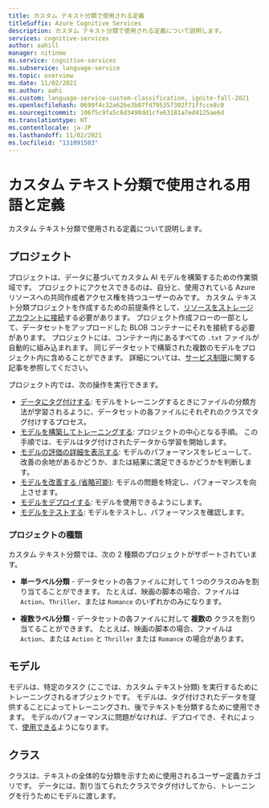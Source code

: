 ```yaml
---
title: カスタム テキスト分類で使用される定義
titleSuffix: Azure Cognitive Services
description: カスタム テキスト分類で使用される定義について説明します。
services: cognitive-services
author: aahill
manager: nitinme
ms.service: cognitive-services
ms.subservice: language-service
ms.topic: overview
ms.date: 11/02/2021
ms.author: aahi
ms.custom: language-service-custom-classification, ignite-fall-2021
ms.openlocfilehash: 0699f4c32a62be3b07fd795357302f71ffcce8c0
ms.sourcegitcommit: 106f5c9fa5c6d3498dd1cfe63181a7ed4125ae6d
ms.translationtype: HT
ms.contentlocale: ja-JP
ms.lasthandoff: 11/02/2021
ms.locfileid: "131091503"
---
```

# <a name="terms-and-definitions-used-in-custom-text-classification"></a>カスタム テキスト分類で使用される用語と定義 

カスタム テキスト分類で使用される定義について説明します。 

## <a name="project"></a>プロジェクト

プロジェクトは、データに基づいてカスタム AI モデルを構築するための作業領域です。 プロジェクトにアクセスできるのは、自分と、使用されている Azure リソースへの共同作成者アクセス権を持つユーザーのみです。
カスタム テキスト分類プロジェクトを作成するための前提条件として、[リソースをストレージ アカウントに接続](how-to/create-project.md)する必要があります。
プロジェクト作成フローの一部として、データセットをアップロードした BLOB コンテナーにそれを接続する必要があります。 プロジェクトには、コンテナー内にあるすべての `.txt` ファイルが自動的に組み込まれます。 同じデータセットで構築された複数のモデルをプロジェクト内に含めることができます。 詳細については、[サービス制限](service-limits.md)に関する記事を参照してください。

プロジェクト内では、次の操作を実行できます。

* [データにタグ付けする](./how-to/tag-data.md): モデルをトレーニングするときにファイルの分類方法が学習されるように、データセットの各ファイルにそれぞれのクラスでタグ付けするプロセス。
* [モデルを構築してトレーニングする](./how-to/train-model.md): プロジェクトの中心となる手順。 この手順では、モデルはタグ付けされたデータから学習を開始します。 
* [モデルの評価の詳細を表示する](./how-to/view-model-evaluation.md): モデルのパフォーマンスをレビューして、改善の余地があるかどうか、または結果に満足できるかどうかを判断します。
* [モデルを改善する (省略可能)](./how-to/improve-model.md): モデルの問題を特定し、パフォーマンスを向上させます。
* [モデルをデプロイする](quickstart.md?pivots=language-studio#deploy-your-model): モデルを使用できるようにします。 
* [モデルをテストする](quickstart.md?pivots=language-studio#test-your-model): モデルをテストし、パフォーマンスを確認します。

### <a name="project-types"></a>プロジェクトの種類

カスタム テキスト分類では、次の 2 種類のプロジェクトがサポートされています。

* **単一ラベル分類** - データセットの各ファイルに対して 1 つのクラスのみを割り当てることができます。 たとえば、映画の脚本の場合、ファイルは `Action`、`Thriller`、または `Romance` のいずれかのみになります。

* **複数ラベル分類** - データセットの各ファイルに対して **複数の** クラスを割り当てることができます。 たとえば、映画の脚本の場合、ファイルは `Action`、または `Action` と `Thriller` または `Romance` の場合があります。

## <a name="model"></a>モデル

モデルは、特定のタスク (ここでは、カスタム テキスト分類) を実行するためにトレーニングされるオブジェクトです。 モデルは、タグ付けされたデータを提供することによってトレーニングされ、後でテキストを分類するために使用できます。 モデルのパフォーマンスに問題がなければ、デプロイでき、それによって、[使用できる](https://aka.ms/ct-runtime-swagger)ようになります。

## <a name="class"></a>クラス

クラスは、テキストの全体的な分類を示すために使用されるユーザー定義カテゴリです。 データには、割り当てられたクラスでタグ付けしてから、トレーニングを行うためにモデルに渡します。 
